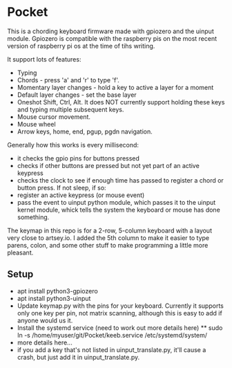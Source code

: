 # Pocket
This is a chording keyboard firmware made with gpiozero and the uinput module.  Gpiozero is compatible with the raspberry pis on the most recent version of raspberry pi os at the time of tihs writing.  

It support lots of features:
* Typing
* Chords - press 'a' and 'r' to type 'f'.
* Momentary layer changes - hold a key to active a layer for a moment
* Default layer changes - set the base layer
* Oneshot Shift, Ctrl, Alt.  It does NOT currently support holding these keys and typing multiple subsequent keys.
* Mouse cursor movement.
* Mouse wheel
* Arrow keys, home, end, pgup, pgdn navigation.
  
Generally how this works is every millisecond:
* it checks the gpio pins for buttons pressed
* checks if other buttons are pressed but not yet part of an active keypress
* checks the clock to see if enough time has passed to register a chord or button press.  If not sleep, if so:
* register an active keypress (or mouse event)
* pass the event to uinput python module, which passes it to the uinput kernel module, whick tells the system the keyboard or mouse has done something. 

The keymap in this repo is for a 2-row, 5-column keyboard with a layout very close to artsey.io.  I added the 5th column to make it easier to type parens, colon, and some other stuff to make programming a little more pleasant. 

## Setup
* apt install python3-gpiozero
* apt install python3-uinput
* Update keymap.py with the pins for your keyboard.  Currently it supports only one key per pin, not matrix scanning, although this is easy to add if anyone would us it.
* Install the systemd service (need to work out more details here)
** sudo ln -s /home/myuser/git/Pocket/keeb.service /etc/systemd/system/
* more details here...
* if you add a key that's not listed in uinput_translate.py, it'll cause a crash, but just add it in uinput_translate.py.

